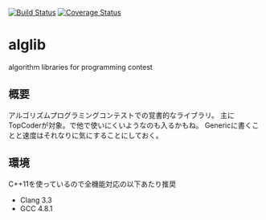 [![Build Status](https://travis-ci.org/jasy/alglib.svg?branch=master)](https://travis-ci.org/jasy/alglib)
[![Coverage Status](https://coveralls.io/repos/github/jasy/alglib/badge.svg?branch=master)](https://coveralls.io/github/jasy/alglib?branch=master)

alglib
======

algorithm libraries for programming contest

概要
----
アルゴリズムプログラミングコンテストでの覚書的なライブラリ。
主にTopCoderが対象。で他で使いにくいようなのも入るかもね。
Genericに書くことと速度はそれなりに気にすることにしておく。

環境
----
C++11を使っているので全機能対応の以下あたり推奨
- Clang 3.3
- GCC 4.8.1
